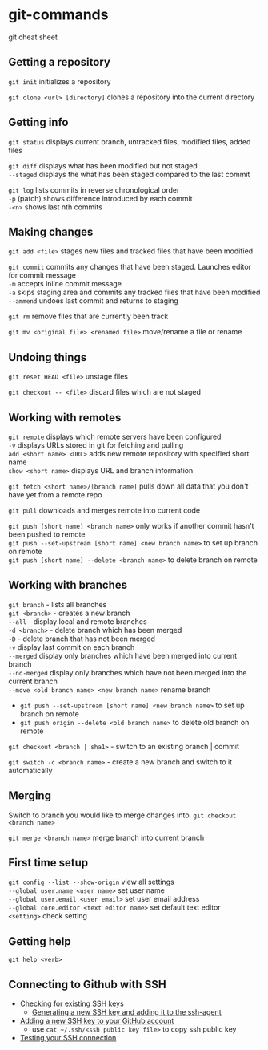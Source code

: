 # git-commands
git cheat sheet

## Getting a repository

`git init` initializes a repository

`git clone <url> [directory]` clones a repository into the current directory

## Getting info

`git status` displays current branch, untracked files, modified files, added files

`git diff` displays what has been modified but not staged  
`--staged` displays the what has been staged compared to the last commit

`git log` lists commits in reverse chronological order  
`-p` (patch) shows difference introduced by each commit  
`-<n>` shows last nth commits  

## Making changes

`git add <file>` stages new files and tracked files that have been modified

`git commit` commits any  changes that have been staged. Launches editor for commit message  
`-m` accepts inline commit message  
`-a` skips staging area and commits any tracked files that have been modified  
`--ammend` undoes last commit and returns to staging  

`git rm` remove files that are currently been track

`git mv <original file> <renamed file>` move/rename a file or rename

## Undoing things

`git reset HEAD <file>` unstage files

`git checkout -- <file>` discard files which are not staged

## Working with remotes

`git remote` displays which remote servers have been configured  
`-v` displays URLs stored in git for fetching and pulling  
`add <short name> <URL>` adds new remote repository with specified short name  
`show <short name>` displays URL and branch information  

`git fetch <short name>/[branch name]` pulls down all data that you don't have yet from a remote repo  

`git pull` downloads and merges remote into current code

`git push [short name] <branch name>` only works if another commit hasn't been pushed to remote  
`git push --set-upstream [short name] <new branch name>` to set up branch on remote  
`git push [short name] --delete <branch name>` to delete branch on remote  

## Working with branches

`git branch` - lists all branches  
`git <branch>` - creates a new branch  
`--all` - display local and remote branches  
`-d <branch>` - delete branch which has been merged  
`-D` <branch> - delete branch that has not been merged  
`-v` display last commit on each branch  
`--merged` display only branches which have been merged into current branch  
`--no-merged` display only branches which have not been merged into the current branch  
`--move <old branch name> <new branch name>` rename branch  
  * `git push --set-upstream [short name] <new branch name>` to set up branch on remote  
  * `git push origin --delete <old branch name>` to delete old branch on remote  

`git checkout <branch | sha1>` - switch to an existing branch | commit  

`git switch -c <branch name>` - create a new branch and switch to it automatically     

## Merging
Switch to branch you would like to merge changes into. `git checkout <branch name>`

`git merge <branch name>` merge branch into current branch  

## First time setup

`git config --list --show-origin` view all settings    
`--global user.name <user name>` set user name    
`--global user.email <user email>` set user email address    
`--global core.editor <text editor name>` set default text editor    
`<setting>` check setting    


## Getting help
`git help <verb>` 


## Connecting to Github with SSH

* [Checking for existing SSH keys](https://docs.github.com/en/free-pro-team@latest/github/authenticating-to-github/checking-for-existing-ssh-keys)  
  * [Generating a new SSH key and adding it to the ssh-agent](https://docs.github.com/en/free-pro-team@latest/github/authenticating-to-github/generating-a-new-ssh-key-and-adding-it-to-the-ssh-agent)  
* [Adding a new SSH key to your GitHub account](https://docs.github.com/en/free-pro-team@latest/github/authenticating-to-github/adding-a-new-ssh-key-to-your-github-account)  
  * use `cat ~/.ssh/<ssh public key file>` to copy ssh public key  
* [Testing your SSH connection](https://docs.github.com/en/free-pro-team@latest/github/authenticating-to-github/testing-your-ssh-connection)  
